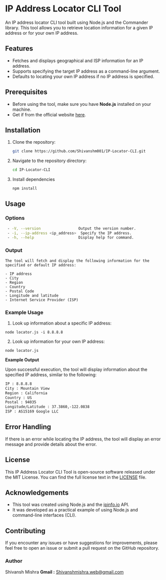 # IP Address Locator CLI Tool

An IP address locator CLI tool built using Node.js and the Commander library. This tool allows you to retrieve location information for a given IP address or for your own IP address.

## Features

- Fetches and displays geographical and ISP information for an IP address.
- Supports specifying the target IP address as a command-line argument.
- Defaults to locating your own IP address if no IP address is specified.

## Prerequisites

- Before using the tool, make sure you have **Node.js** installed on your machine.
- Get if from the official website [here](https://nodejs.org/en).

## Installation


1. Clone the repository:

   ```bash
   git clone https://github.com/Shivanshm001/IP-Locator-CLI.git
    ```
2. Navigate to the repository directory:
   ```bash
   cd IP-Locator-CLI
    ```
3. Install dependencies
   ```bash
   npm install
    ```
## Usage

 ### Options

  ```bash
   - -V, --version                 Output the version number.
   - -i, --ip-address <ip_address>  Specify the IP address.
   - -h, --help                    Display help for command.
  ```

 ### Output

    The tool will fetch and display the following information for the specified or default IP address:

    - IP address
    - City
    - Region
    - Country
    - Postal Code
    - Longitude and latitude
    - Internet Service Provider (ISP)


 ### Example Usage

  1. Look up information about a specific IP address:
  
    node locator.js -i 8.8.8.8
  

  2. Look up information for your own IP address:
    
    node locator.js

 **Example Output**

 Upon successful execution, the tool will display information about the specified IP address, 
 similar to the following:

   ```bash
   IP : 8.8.8.8
   City : Mountain View
   Region : California
   Country : US
   Postal : 94035
   Longitude/Latitude : 37.3860,-122.0838
   ISP : AS15169 Google LLC
   ```
 
## Error Handling

 If there is an error while locating the IP address, the tool will display an error message and provide details about the error.

## License

 This IP Address Locator CLI Tool is open-source software released under the MIT License. 
 You can find the full license text in the [LICENSE](https://github.com/Shivanshm001/IP-Locator-CLI/blob/main/LICENSE) file.

## Acknowledgements
    
 - This tool was created using Node.js and the [ipinfo.io](https://ipinfo.io/) API.
 - It was developed as a practical example of using Node.js and command-line interfaces (CLI).
  
## Contributing

 If you encounter any issues or have suggestions for improvements,
 please feel free to open an issue or submit a pull request on the GitHub repository.

### Author
 Shivansh Mishra
 **Gmail :**
 Shivanshmishra.web@gmail.com